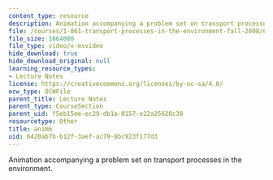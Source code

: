 ```yaml
---
content_type: resource
description: Animation accompanying a problem set on transport processes in the environment.
file: /courses/1-061-transport-processes-in-the-environment-fall-2008/6420ab7bb12f3aefac798bc923f177d3_anim6.avi
file_size: 1664000
file_type: video/x-msvideo
hide_download: true
hide_download_original: null
learning_resource_types:
- Lecture Notes
license: https://creativecommons.org/licenses/by-nc-sa/4.0/
ocw_type: OCWFile
parent_title: Lecture Notes
parent_type: CourseSection
parent_uid: f5eb15ee-ec29-db1a-0157-e22a35620c38
resourcetype: Other
title: anim6
uid: 6420ab7b-b12f-3aef-ac79-8bc923f177d3
---
```

Animation accompanying a problem set on transport processes in the environment.